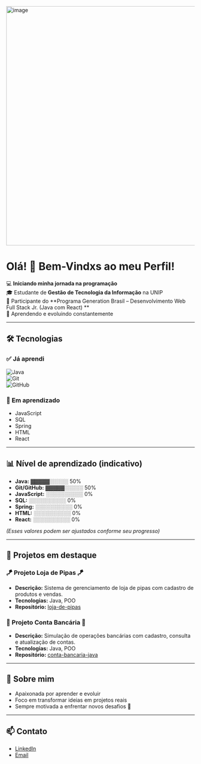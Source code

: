 <img width="1280" height="640" alt="image" src="https://github.com/user-attachments/assets/45b4de25-f723-4841-96a6-d8b8c4c7fc00" />





# Olá! 👋 Bem-Vindxs ao meu Perfil!

💻 **Iniciando minha jornada na programação**  
🎓 Estudante de **Gestão de Tecnologia da Informação** na UNIP  
🚀 Participante do **Programa Generation Brasil – Desenvolvimento Web Full Stack Jr. (Java com React) **  
🌱 Aprendendo e evoluindo constantemente  

---

## 🛠 Tecnologias

### ✅ Já aprendi
![Java](https://img.shields.io/badge/Java-ED8B00?style=for-the-badge&logo=java&logoColor=white)  
![Git](https://img.shields.io/badge/Git-F05032?style=for-the-badge&logo=git&logoColor=white)  
![GitHub](https://img.shields.io/badge/GitHub-181717?style=for-the-badge&logo=github&logoColor=white)  

### 🌱 Em aprendizado
- JavaScript  
- SQL  
- Spring  
- HTML  
- React  

---

## 📊 Nível de aprendizado (indicativo)

- **Java:** ▓▓▓▓▓░░░░░ 50%  
- **Git/GitHub:** ▓▓▓▓▓░░░░░ 50%  
- **JavaScript:** ░░░░░░░░░░ 0%  
- **SQL:** ░░░░░░░░░░ 0%  
- **Spring:** ░░░░░░░░░░ 0%  
- **HTML:** ░░░░░░░░░░ 0%  
- **React:** ░░░░░░░░░░ 0%  

*(Esses valores podem ser ajustados conforme seu progresso)*  

---

## 🌟 Projetos em destaque

### 🪁 Projeto Loja de Pipas 🪁
- **Descrição:** Sistema de gerenciamento de loja de pipas com cadastro de produtos e vendas.  
- **Tecnologias:** Java, POO  
- **Repositório:** [loja-de-pipas](https://github.com/seu-usuario/loja-de-pipas)  

### 🏦 Projeto Conta Bancária 🏦
- **Descrição:** Simulação de operações bancárias com cadastro, consulta e atualização de contas.  
- **Tecnologias:** Java, POO  
- **Repositório:** [conta-bancaria-java](https://github.com/seu-usuario/conta-bancaria-java)  

 

---

## 🌱 Sobre mim

- Apaixonada por aprender e evoluir 
- Foco em transformar ideias em projetos reais  
- Sempre motivada a enfrentar novos desafios 💪  

---

## 📫 Contato

- [LinkedIn](www.linkedin.com/in/rayssa-costa-rezende-ferraz-b40944223)  
- [Email](rayssa_nana@hotmail.com)  


